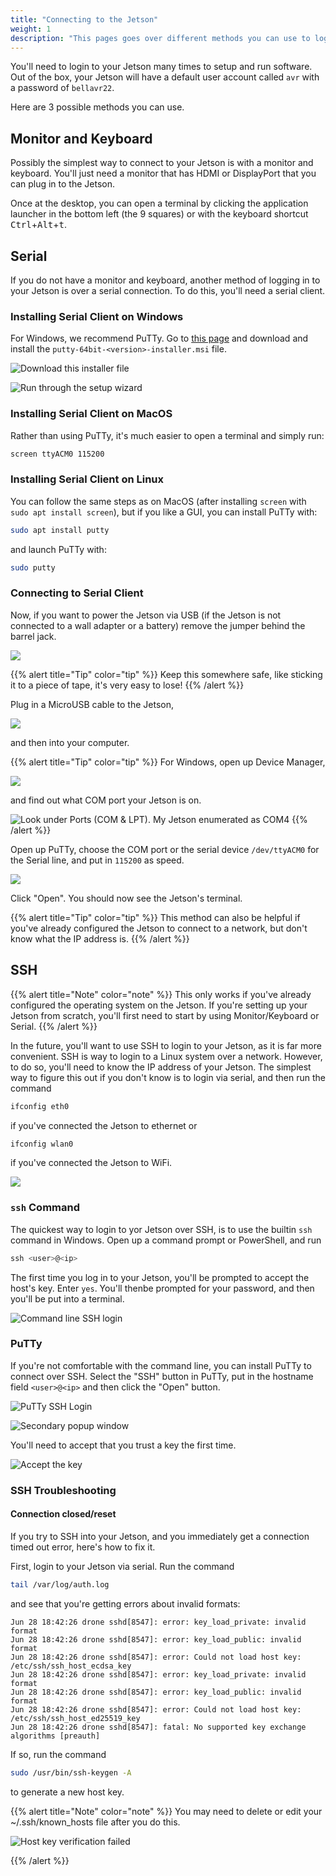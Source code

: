 ```yaml
---
title: "Connecting to the Jetson"
weight: 1
description: "This pages goes over different methods you can use to login to your Jetson"
---
```


You'll need to login to your Jetson many times to setup and run software.
Out of the box, your Jetson will have a default user account called
`avr` with a password of `bellavr22`.

Here are 3 possible methods you can use.

## Monitor and Keyboard

Possibly the simplest way to connect to your Jetson is with
a monitor and keyboard. You'll just need a monitor that has HDMI or DisplayPort
that you can plug in to the Jetson.

Once at the desktop,
you can open a terminal by clicking the application launcher
in the bottom left (the 9 squares) or with the keyboard shortcut
<kbd>Ctrl</kbd>+<kbd>Alt</kbd>+<kbd>t</kbd>.

## Serial

If you do not have a monitor and keyboard, another method of logging in to your Jetson is over a serial connection.
To do this, you'll need a serial client.

### Installing Serial Client on Windows

For Windows, we recommend PuTTy.
Go to [this page](https://www.chiark.greenend.org.uk/~sgtatham/putty/latest.html)
and download and install the `putty-64bit-<version>-installer.msi` file.

![Download this installer file](2022-05-20-09-53-32.png)

![Run through the setup wizard](2022-05-20-09-54-21.png)

### Installing Serial Client on MacOS

Rather than using PuTTy, it's much easier to open a terminal and simply run:

```bash
screen ttyACM0 115200
```

### Installing Serial Client on Linux

You can follow the same steps as on MacOS
(after installing `screen` with `sudo apt install screen`),
but if you like a GUI, you can
install PuTTy with:

```bash
sudo apt install putty
```

and launch PuTTy with:

```bash
sudo putty
```

### Connecting to Serial Client

Now, if you want to power the Jetson via USB (if the Jetson is not connected to
a wall adapter or a battery) remove the jumper behind the barrel jack.

![](image1.png)

{{% alert title="Tip" color="tip" %}}
Keep this somewhere safe, like sticking it to a piece of tape, it's very easy to lose!
{{% /alert %}}

Plug in a MicroUSB cable to the Jetson,

![](image2.png)

and then into your computer.

{{% alert title="Tip" color="tip" %}}
For Windows, open up Device Manager,

![](2022-06-15-19-42-25.png)

and find out what COM port your Jetson is on.

![Look under Ports (COM & LPT). My Jetson enumerated as COM4](comport.PNG)
{{% /alert %}}

Open up PuTTy, choose the COM port or the serial device `/dev/ttyACM0` for the
Serial line, and put in `115200` as speed.

![](putty_config.PNG)

Click "Open". You should now see the Jetson's terminal.

{{% alert title="Tip" color="tip" %}}
This method can also be helpful if you've already configured the
Jetson to connect to a network, but don't know what the IP address is.
{{% /alert %}}

## SSH

{{% alert title="Note" color="note" %}}
This only works if you've already configured the operating system on the Jetson.
If you're setting up your Jetson from scratch, you'll first need to start by
using Monitor/Keyboard or Serial.
{{% /alert %}}

In the future, you'll want to use SSH to login to your Jetson,
as it is far more convenient. SSH is way to login to a Linux system
over a network. However, to do so, you'll need to know
the IP address of your Jetson. The simplest way to figure this out if
you don't know is to login via serial, and then run the command

```bash
ifconfig eth0
```

if you've connected the Jetson to ethernet or

```bash
ifconfig wlan0
```

if you've connected the Jetson to WiFi.

![](2022-06-15-19-47-09.png)

### `ssh` Command

The quickest way to login to yor Jetson over SSH, is to use the builtin `ssh` command
in Windows. Open up a command prompt or PowerShell, and run

```powershell
ssh <user>@<ip>
```

The first time you log in to your Jetson, you'll be prompted to accept
the host's key. Enter `yes`. You'll thenbe prompted for your password,
and then you'll be put into a terminal.

![Command line SSH login](2022-06-15-19-51-39.png)

### PuTTy

If you're not comfortable with the command line, you can install PuTTy to connect
over SSH. Select the "SSH" button in PuTTy, put in the hostname field `<user>@<ip>`
and then click the "Open" button.

![PuTTy SSH Login](2022-06-15-19-53-43.png)

![Secondary popup window](2022-06-15-19-57-29.png)

You'll need to accept that you trust a key the first time.

![Accept the key](2022-06-15-19-54-20.png)

### SSH Troubleshooting

#### Connection closed/reset

If you try to SSH into your Jetson, and you immediately get a connection
timed out error, here's how to fix it.

First, login to your Jetson via serial. Run the command

```bash
tail /var/log/auth.log
```

and see that you're getting errors about invalid formats:

```text
Jun 28 18:42:26 drone sshd[8547]: error: key_load_private: invalid format
Jun 28 18:42:26 drone sshd[8547]: error: key_load_public: invalid format
Jun 28 18:42:26 drone sshd[8547]: error: Could not load host key: /etc/ssh/ssh_host_ecdsa_key
Jun 28 18:42:26 drone sshd[8547]: error: key_load_private: invalid format
Jun 28 18:42:26 drone sshd[8547]: error: key_load_public: invalid format
Jun 28 18:42:26 drone sshd[8547]: error: Could not load host key: /etc/ssh/ssh_host_ed25519_key
Jun 28 18:42:26 drone sshd[8547]: fatal: No supported key exchange algorithms [preauth]
```

If so, run the command

```bash
sudo /usr/bin/ssh-keygen -A
```

to generate a new host key.

{{% alert title="Note" color="note" %}}
You may need to delete or edit your ~/.ssh/known_hosts file after you do this.

![Host key verification failed](2022-06-28-18-49-22.png)

{{% /alert %}}
